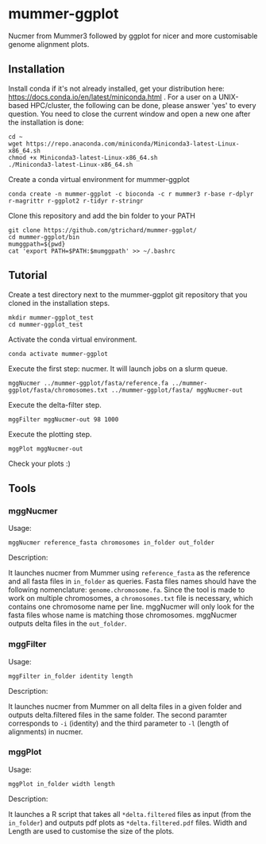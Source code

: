# mummer-ggplot
Nucmer from Mummer3 followed by ggplot for nicer and more customisable genome alignment plots.

## Installation

Install conda if it's not already installed, get your distribution here: https://docs.conda.io/en/latest/miniconda.html . For a user on a UNIX-based HPC/cluster, the following can be done, please answer 'yes' to every question. You need to close the current window and open a new one after the installation is done:

```
cd ~
wget https://repo.anaconda.com/miniconda/Miniconda3-latest-Linux-x86_64.sh
chmod +x Miniconda3-latest-Linux-x86_64.sh
./Miniconda3-latest-Linux-x86_64.sh
```

Create a conda virtual environment for mummer-ggplot

```
conda create -n mummer-ggplot -c bioconda -c r mummer3 r-base r-dplyr r-magrittr r-ggplot2 r-tidyr r-stringr
```

Clone this repository and add the bin folder to your PATH

```
git clone https://github.com/gtrichard/mummer-ggplot/
cd mummer-ggplot/bin
mumggpath=${pwd}
cat 'export PATH=$PATH:$mumggpath' >> ~/.bashrc
```


## Tutorial

Create a test directory next to the mummer-ggplot git repository that you cloned in the installation steps.

```
mkdir mummer-ggplot_test
cd mummer-ggplot_test
```

Activate the conda virtual environment.

```
conda activate mummer-ggplot
```

Execute the first step: nucmer. It will launch jobs on a slurm queue.

```
mggNucmer ../mummer-ggplot/fasta/reference.fa ../mummer-ggplot/fasta/chromosomes.txt ../mummer-ggplot/fasta/ mggNucmer-out
```

Execute the delta-filter step.

```
mggFilter mggNucmer-out 98 1000
```

Execute the plotting step.

```
mggPlot mggNucmer-out
```

Check your plots :)

## Tools

### mggNucmer

Usage:

```
mggNucmer reference_fasta chromosomes in_folder out_folder
```

Description:

It launches nucmer from Mummer using `reference_fasta` as the reference and all fasta files in `in_folder` as queries. Fasta files names should have the following nomenclature: `genome.chromosome.fa`. Since the tool is made to work on multiple chromosomes, a `chromosomes.txt` file is necessary, which contains one chromosome name per line. mggNucmer will only look for the fasta files whose name is matching those chromosomes. mggNucmer outputs delta files in the `out_folder`.

### mggFilter

Usage:

```
mggFilter in_folder identity length
```

Description:

It launches nucmer from Mummer on all delta files in a given folder and outputs delta.filtered files in the same folder. The second paramter corresponds to `-i` (identity) and the third parameter to `-l` (length of alignments) in nucmer.

### mggPlot

Usage:

```
mggPlot in_folder width length
```

Description:

It launches a R script that takes all `*delta.filtered` files as input (from the `in_folder`) and outputs pdf plots as `*delta.filtered.pdf` files. Width and Length are used to customise the size of the plots.
